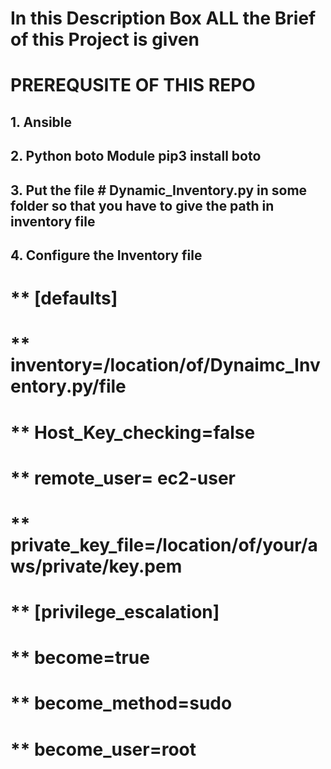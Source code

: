 # In this Description Box ALL the Brief of this Project is given

# **PREREQUSITE OF THIS REPO**

## 1. Ansible
## 2. Python boto Module   **pip3 install boto**

## 3. Put the file # Dynamic_Inventory.py in some folder so that you have to give the path in inventory file
## 4. Configure the Inventory file
#      **  [defaults]
#      **  inventory=/location/of/Dynaimc_Inventory.py/file
#      **  Host_Key_checking=false
#      **  remote_user= ec2-user
#      **  private_key_file=/location/of/your/aws/private/key.pem
      
#      **  [privilege_escalation]
#      **  become=true
#      **  become_method=sudo
#      **  become_user=root

